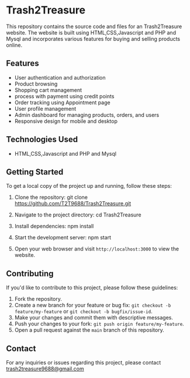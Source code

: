 # Trash2Treasure
This repository contains the source code and files for an Trash2Treasure website. The website is built using HTML,CSS,Javascript and PHP and Mysql and incorporates various features for buying and selling products online.

## Features

- User authentication and authorization
- Product browsing
- Shopping cart management
- process with payment using credit points
- Order tracking using Appointment page
- User profile management
- Admin dashboard for managing products, orders, and users
- Responsive design for mobile and desktop

## Technologies Used

-  HTML,CSS,Javascript and PHP and Mysql 

## Getting Started

To get a local copy of the project up and running, follow these steps:

1. Clone the repository:
    git clone https://github.com/T2T9688/Trash2Treasure.git
   
2. Navigate to the project directory:
    cd Trash2Treasure
   
3. Install dependencies:
    npm install
   
4. Start the development server:
    npm start
    
5. Open your web browser and visit `http://localhost:3000` to view the website.

## Contributing

If you'd like to contribute to this project, please follow these guidelines:

1. Fork the repository.
2. Create a new branch for your feature or bug fix: `git checkout -b feature/my-feature` or `git checkout -b bugfix/issue-id`.
3. Make your changes and commit them with descriptive messages.
4. Push your changes to your fork: `git push origin feature/my-feature`.
5. Open a pull request against the `main` branch of this repository.


## Contact

For any inquiries or issues regarding this project, please contact trash2treasure9688@gmail.com
